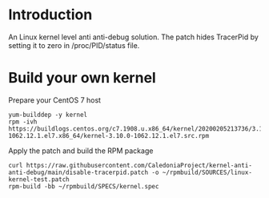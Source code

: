 # Introduction

An Linux kernel level anti anti-debug solution. The patch hides TracerPid by setting it to zero in /proc/PID/status file.

# Build your own kernel

Prepare your CentOS 7 host

```
yum-builddep -y kernel
rpm -ivh https://buildlogs.centos.org/c7.1908.u.x86_64/kernel/20200205213736/3.10.0-1062.12.1.el7.x86_64/kernel-3.10.0-1062.12.1.el7.src.rpm
```

Apply the patch and build the RPM package

```
curl https://raw.githubusercontent.com/CaledoniaProject/kernel-anti-anti-debug/main/disable-tracerpid.patch -o ~/rpmbuild/SOURCES/linux-kernel-test.patch
rpm-build -bb ~/rpmbuild/SPECS/kernel.spec
```
